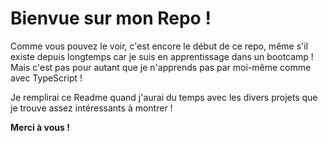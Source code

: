 # Bienvue sur mon Repo ! 

Comme vous pouvez le voir, c'est encore le début de ce repo, même s'il existe depuis longtemps car je suis en apprentissage dans un bootcamp ! 
Mais c'est pas pour autant que je n'apprends pas par moi-même comme avec TypeScript !

Je remplirai ce Readme quand j'aurai du temps avec les divers projets que je trouve assez intéressants à montrer ! 

**Merci à vous !**
<!--
**Murat-eren-11/Murat-eren-11** is a ✨ _special_ ✨ repository because its `README.md` (this file) appears on your GitHub profile.

Here are some ideas to get you started:

- 🔭 I’m currently working on ...
- 🌱 I’m currently learning ...
- 👯 I’m looking to collaborate on ...
- 🤔 I’m looking for help with ...
- 💬 Ask me about ...
- 📫 How to reach me: ...
- 😄 Pronouns: ...
- ⚡ Fun fact: ...
-->

